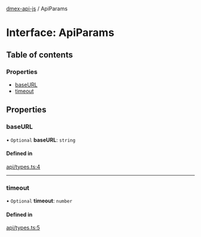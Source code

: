 [dmex-api-js](../README.md) / ApiParams

# Interface: ApiParams

## Table of contents

### Properties

- [baseURL](ApiParams.md#baseurl)
- [timeout](ApiParams.md#timeout)

## Properties

### baseURL

• `Optional` **baseURL**: `string`

#### Defined in

[api/types.ts:4](https://github.com/dmex-app/node-api-js/blob/0ea0202/src/api/types.ts#L4)

___

### timeout

• `Optional` **timeout**: `number`

#### Defined in

[api/types.ts:5](https://github.com/dmex-app/node-api-js/blob/0ea0202/src/api/types.ts#L5)
